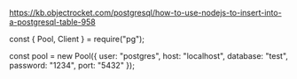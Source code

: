 https://kb.objectrocket.com/postgresql/how-to-use-nodejs-to-insert-into-a-postgresql-table-958

const { Pool, Client } = require("pg");

const pool = new Pool({
  user: "postgres",
  host: "localhost",
  database: "test",
  password: "1234",
  port: "5432"
});